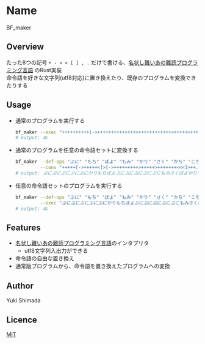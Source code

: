 # Name

BF_maker

## Overview

たった8つの記号 ` + - > < [ ] , . ` だけで書ける、[名状し難いあの難読プログラミング言語](https://ja.wikibooks.org/wiki/Brainfuck) のRust実装  
命令語を好きな文字列(utf8対応)に置き換えたり、既存のプログラムを変換できたりする

## Usage

- 通常のプログラムを実行する
  ```sh
  bf_maker --exec "++++++++++[->++++++++++>+++>++++++++++++>+++++>+++++++<<<<<]>>>>>++.<<<<+.+++++++..+++.>++.>-.<<.+++.------.--------.>>>----."
  # output: ぬ
  ```
- 通常のプログラムを任意の命令語セットに変換する
  ```sh
  bf_maker --def-ops "ぷに" "もち" "ぽよ" "もみ" "かり" "さく" "かち" "こち" \
           --conv "+++++[->+++++<]>[->+++++++++>+++++>+++++++<<<]>++.>++++.>---."
  # output: ぷにぷにぷにぷにぷにかりもちぽよぷにぷにぷにぷにぷにもみさくぽよかりもちぽよぷにぷにぷにぷにぷにぷにぷにぷにぷにぽよぷにぷにぷにぷにぷにぽよぷにぷにぷにぷにぷにぷにぷにもみもみもみさくぽよぷにぷにこちぽよぷにぷにぷにぷにこちぽよもちもちもちこち
  ```

- 任意の命令語セットのプログラムを実行する
  ```sh
  bf_maker --def-ops "ぷに" "もち" "ぽよ" "もみ" "かり" "さく" "かち" "こち" \
           --exec "ぷにぷにぷにぷにぷにかりもちぽよぷにぷにぷにぷにぷにもみさくぽよかりもちぽよぷにぷにぷにぷにぷにぷにぷにぷにぷにぽよぷにぷにぷにぷにぷにぽよぷにぷにぷにぷにぷにぷにぷにもみもみもみさくぽよぷにぷにこちぽよぷにぷにぷにぷにこちぽよもちもちもちこち"
  # output: ぬ
  ```

## Features

- [名状し難いあの難読プログラミング言語](https://ja.wikibooks.org/wiki/Brainfuck)のインタプリタ
  - utf8文字列入出力ができる
- 命令語の自由な置き換え
- 通常版プログラムから、命令語を置き換えたプログラムへの変換

## Author

Yuki Shimada

## Licence

[MIT](https://opensource.org/licenses/mit-license.php)